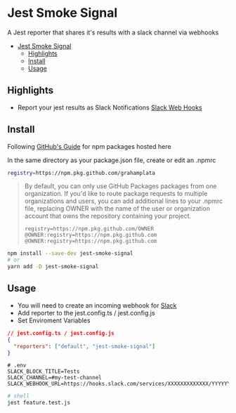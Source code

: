 # Jest Smoke Signal

A Jest reporter that shares it's results with a slack channel via webhooks

- [Jest Smoke Signal](#jest-smoke-signal)
  - [Highlights](#highlights)
  - [Install](#install)
  - [Usage](#usage)

## Highlights

- Report your jest results as Slack Notifications [Slack Web Hooks](https://api.slack.com/messaging/webhooks)

## Install

Following [GitHub's Guide](https://docs.github.com/en/packages/guides/configuring-npm-for-use-with-github-packages#installing-a-package) for npm packages hosted here

In the same directory as your package.json file, create or edit an .npmrc
```sh
registry=https://npm.pkg.github.com/grahamplata
```
> By default, you can only use GitHub Packages packages from one organization. If you'd like to route package requests to multiple organizations and users, you can add additional lines to your .npmrc file, replacing OWNER with the name of the user or organization account that owns the repository containing your project.
> ```
> registry=https://npm.pkg.github.com/OWNER
> @OWNER:registry=https://npm.pkg.github.com
> @OWNER:registry=https://npm.pkg.github.com
> ```

```sh
npm install --save-dev jest-smoke-signal
# or
yarn add -D jest-smoke-signal
```

## Usage

- You will need to create an incoming webhook for [Slack](https://api.slack.com/messaging/webhooks)
- Add reporter to the jest.config.ts / jest.config.js
- Set Enviroment Variables

```json
// jest.config.ts / jest.config.js
{
  "reporters": ["default", "jest-smoke-signal"]
}
```

```shell
# .env
SLACK_BLOCK_TITLE=Tests
SLACK_CHANNEL=#my-test-channel
SLACK_WEBHOOK_URL=https://hooks.slack.com/services/XXXXXXXXXXXXX/YYYYYYYYYYYY
```

```sh
# shell
jest feature.test.js
```
